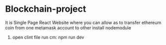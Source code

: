 # Blockchain-project
 It is Single Page React Website where you can allow as to transfer ethereum coin from one metamask account to other
 install nodemodule
1)  open clint file 
 run cm: npm run dev
 
